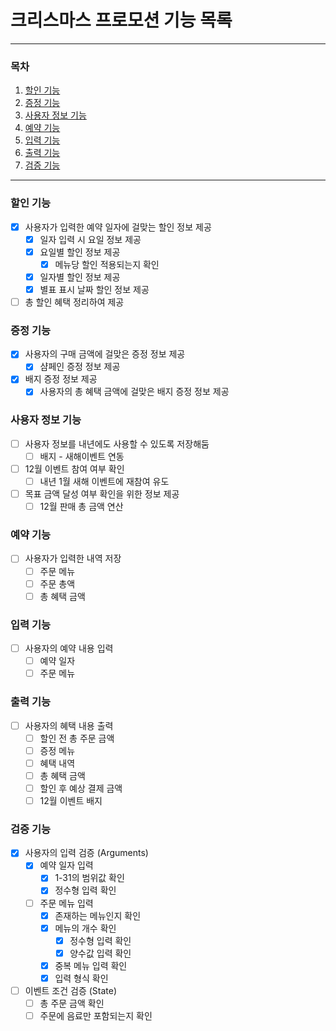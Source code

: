 # 크리스마스 프로모션 기능 목록

---
### 목차
1. [할인 기능](#할인-기능)
2. [증정 기능](#할인-기능)
3. [사용자 정보 기능](#할인-기능)
4. [예약 기능](#할인-기능)
5. [입력 기능](#입력-기능)
6. [출력 기능](#출력-기능)
7. [검증 기능](#검증-기능)
---

### 할인 기능
- [x] 사용자가 입력한 예약 일자에 걸맞는 할인 정보 제공
  - [x] 일자 입력 시 요일 정보 제공
  - [x] 요일별 할인 정보 제공
    - [x] 메뉴당 할인 적용되는지 확인
  - [x] 일자별 할인 정보 제공
  - [x] 별표 표시 날짜 할인 정보 제공
- [ ] 총 할인 혜택 정리하여 제공

### 증정 기능
- [x] 사용자의 구매 금액에 걸맞은 증정 정보 제공
  - [x] 샴페인 증정 정보 제공
- [x] 배지 증정 정보 제공
  - [x] 사용자의 총 혜택 금액에 걸맞은 배지 증정 정보 제공

### 사용자 정보 기능
- [ ] 사용자 정보를 내년에도 사용할 수 있도록 저장해둠
  - [ ] 배지 - 새해이벤트 연동
- [ ] 12월 이벤트 참여 여부 확인
  - [ ] 내년 1월 새해 이벤트에 재참여 유도
- [ ] 목표 금액 달성 여부 확인을 위한 정보 제공
  - [ ] 12월 판매 총 금액 연산

### 예약 기능
- [ ] 사용자가 입력한 내역 저장
  - [ ] 주문 메뉴
  - [ ] 주문 총액
  - [ ] 총 혜택 금액

### 입력 기능
- [ ] 사용자의 예약 내용 입력
  - [ ] 예약 일자
  - [ ] 주문 메뉴

### 출력 기능
- [ ] 사용자의 혜택 내용 출력
    - [ ] 할인 전 총 주문 금액
    - [ ] 증정 메뉴
    - [ ] 혜택 내역
    - [ ] 총 혜택 금액
    - [ ] 할인 후 예상 결제 금액
    - [ ] 12월 이벤트 배지

### 검증 기능
- [x] 사용자의 입력 검증 (Arguments)
    - [x] 예약 일자 입력
      - [x] 1-31의 범위값 확인
      - [x] 정수형 입력 확인
    - [ ] 주문 메뉴 입력
      - [x] 존재하는 메뉴인지 확인
      - [x] 메뉴의 개수 확인
          - [x] 정수형 입력 확인
          - [x] 양수값 입력 확인
      - [x] 중복 메뉴 입력 확인
      - [x] 입력 형식 확인
- [ ] 이벤트 조건 검증 (State)
    - [ ] 총 주문 금액 확인
    - [ ] 주문에 음료만 포함되는지 확인